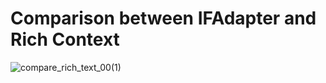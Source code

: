 # Comparison between IFAdapter and Rich Context
![compare_rich_text_00(1)](https://github.com/user-attachments/assets/31d08581-c1ed-4991-8079-1ce3cc297bc2)
